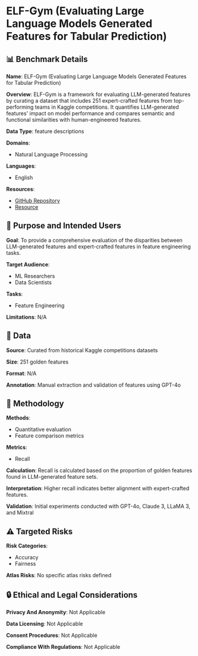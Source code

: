 # ELF-Gym (Evaluating Large Language Models Generated Features for Tabular Prediction)

## 📊 Benchmark Details

**Name**: ELF-Gym (Evaluating Large Language Models Generated Features for Tabular Prediction)

**Overview**: ELF-Gym is a framework for evaluating LLM-generated features by curating a dataset that includes 251 expert-crafted features from top-performing teams in Kaggle competitions. It quantifies LLM-generated features' impact on model performance and compares semantic and functional similarities with human-engineered features.

**Data Type**: feature descriptions

**Domains**:
- Natural Language Processing

**Languages**:
- English

**Resources**:
- [GitHub Repository](https://github.com/Lilyzhangyanlin/ELF-Gym)
- [Resource](https://doi.org/10.1145/3627673.3679153)

## 🎯 Purpose and Intended Users

**Goal**: To provide a comprehensive evaluation of the disparities between LLM-generated features and expert-crafted features in feature engineering tasks.

**Target Audience**:
- ML Researchers
- Data Scientists

**Tasks**:
- Feature Engineering

**Limitations**: N/A

## 💾 Data

**Source**: Curated from historical Kaggle competitions datasets

**Size**: 251 golden features

**Format**: N/A

**Annotation**: Manual extraction and validation of features using GPT-4o

## 🔬 Methodology

**Methods**:
- Quantitative evaluation
- Feature comparison metrics

**Metrics**:
- Recall

**Calculation**: Recall is calculated based on the proportion of golden features found in LLM-generated feature sets.

**Interpretation**: Higher recall indicates better alignment with expert-crafted features.

**Validation**: Initial experiments conducted with GPT-4o, Claude 3, LLaMA 3, and Mixtral

## ⚠️ Targeted Risks

**Risk Categories**:
- Accuracy
- Fairness

**Atlas Risks**:
No specific atlas risks defined

## 🔒 Ethical and Legal Considerations

**Privacy And Anonymity**: Not Applicable

**Data Licensing**: Not Applicable

**Consent Procedures**: Not Applicable

**Compliance With Regulations**: Not Applicable
